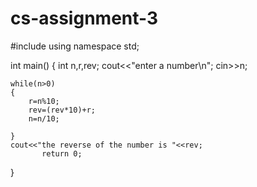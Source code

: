 # cs-assignment-3
#include <iostream>
using namespace std;

int main() {
	int n,r,rev;
	cout<<"enter a number\n";
	cin>>n;
	
	while(n>0)
	{
		r=n%10;
		rev=(rev*10)+r;
		n=n/10;
	            
	}
	cout<<"the reverse of the number is "<<rev;
           return 0;

}	
